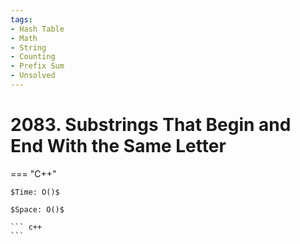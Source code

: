 ```yaml
---
tags:
- Hash Table
- Math
- String
- Counting
- Prefix Sum
- Unsolved
---
```



# 2083. Substrings That Begin and End With the Same Letter

=== "C++"

    $Time: O()$

    $Space: O()$

    ``` c++
    ```